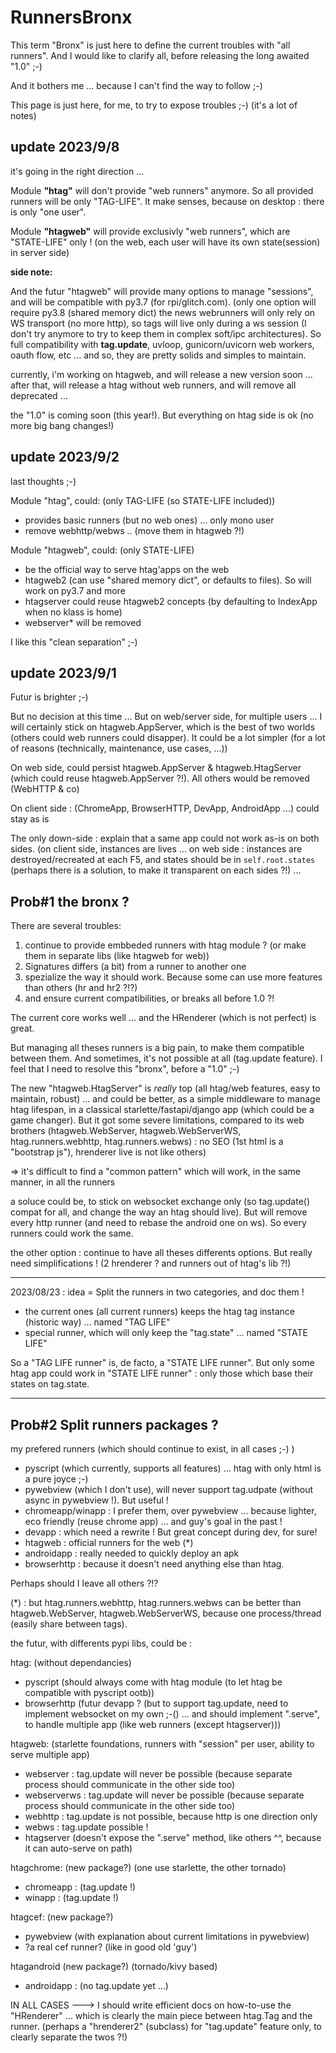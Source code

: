 # RunnersBronx

This term "Bronx" is just here to define the current troubles with "all runners". And I would like to clarify all, before releasing the long awaited "1.0" ;-)

And it bothers me ... because I can't find the way to follow ;-)

This page is just here, for me, to try to expose troubles ;-)
(it's a lot of notes)

## update 2023/9/8
it's going in the right direction ...

Module **"htag"** will don't provide "web runners" anymore. So all provided runners will be only "TAG-LIFE".
It make senses, because on desktop : there is only "one user".

Module **"htagweb"** will provide exclusivly "web runners", which are "STATE-LIFE" only !
(on the web, each user will have its own state(session) in server side)

**side note:**

And the futur "htagweb" will provide many options to manage "sessions", and will be compatible with py3.7 (for rpi/glitch.com).
(only one option will require py3.8 (shared memory dict)
the news webrunners will only rely on WS transport (no more http), so tags will live only during a ws session (I don't try anymore to try to keep them in complex soft/ipc architectures). So full compatibility with **tag.update**, uvloop, gunicorn/uvicorn web workers, oauth flow, etc ... and so, they are pretty solids and simples to maintain.

currently, i'm working on htagweb, and will release a new version soon ... after that, will release a htag without web runners, and will remove all deprecated ...

the "1.0" is coming soon (this year!). But everything on htag side is ok (no more big bang changes!)

## update 2023/9/2
last thoughts ;-)

Module "htag", could: (only TAG-LIFE (so STATE-LIFE included))
- provides basic runners (but no web ones) ... only mono user
- remove webhttp/webws .. (move them in htagweb ?!)

Module "htagweb", could: (only STATE-LIFE)
- be the official way to serve htag'apps on the web
- htagweb2 (can use "shared memory dict", or defaults to files). So will work on py3.7 and more
- htagserver could reuse htagweb2 concepts (by defaulting to IndexApp when no klass is home)
- webserver* will be removed

I like this "clean separation" ;-)

## update 2023/9/1

Futur is brighter ;-)

But no decision at this time ...  But on web/server side, for multiple users ... I will certainly stick on htagweb.AppServer, which is the best of two worlds (others could web runners could disapper). It could be a lot simpler (for a lot of reasons (technically, maintenance, use cases, ...))

On web side, could persist htagweb.AppServer & htagweb.HtagServer (which could reuse htagweb.AppServer ?!). All others would be removed (WebHTTP & co)

On client side : (ChromeApp, BrowserHTTP, DevApp, AndroidApp ...) could stay as is

The only down-side : explain that a same app could not work as-is on both sides. (on client side, instances are lives ... on web side : instances are destroyed/recreated at each F5, and states should be in `self.root.states` (perhaps there is a solution, to make it transparent on each sides ?!)
...


## Prob#1 the bronx ?
There are several troubles:

 1) continue to provide embbeded runners with htag module ? (or make them in separate libs (like htagweb for web))
 2) Signatures differs (a bit) from a runner to another one
 3) spezialize the way it should work. Because some can use more features than others (hr and hr2 ?!?)
 4) and ensure current compatibilities, or breaks all before 1.0 ?!

The current core works well ... and the HRenderer (which is not perfect) is great.

But managing all theses runners is a big pain, to make them compatible between them. And sometimes, it's not possible at all (tag.update feature). I feel that I need to resolve this "bronx", before a "1.0" ;-)

The new "htagweb.HtagServer" is *really* top (all htag/web features, easy to maintain, robust) ... and could be better, as a simple middleware to manage htag lifespan, in a classical starlette/fastapi/django app (which could be a game changer).
But it got some severe limitations, compared to its web brothers (htagweb.WebServer, htagweb.WebServerWS, htag.runners.webhttp, htag.runners.webws) : no SEO (1st html is a "bootstrap js"), hrenderer live is not like others)

=> it's difficult to find a "common pattern" which will work, in the same manner, in all the runners

a soluce could be, to stick on websocket exchange only (so tag.update() compat for all, and change the way an htag should live). But will remove every http runner (and need to rebase the android one on ws). So every runners could work the same.

the other option : continue to have all theses differents options. But really need simplifications ! (2 hrenderer ? and runners out of htag's lib ?!)

-----

2023/08/23 : idea = Split the runners in two categories, and doc them !
- the current ones (all current runners) keeps the htag tag instance (historic way) ... named "TAG LIFE"
- special runner, which will only keep the "tag.state" ... named "STATE LIFE"

So a "TAG LIFE runner" is, de facto, a "STATE LIFE runner". But only some htag app could work in "STATE LIFE runner" : only those which base their states on tag.state.

-----

## Prob#2 Split runners packages ?
my prefered runners (which should continue to exist, in all cases ;-) )

- pyscript (which currently, supports all features) ... htag with only html is a pure joyce ;-)
- pywebview (which I don't use), will never support tag.udpate (without async in pywebview !). But useful !
- chromeapp/winapp : I prefer them, over pywebview ... because lighter, eco friendly (reuse chrome app) ... and guy's goal in the past !
- devapp : which need a rewrite ! But great concept during dev, for sure!
- htagweb : official runners for the web (*)
- androidapp : really needed to quickly deploy an apk
- browserhttp : because it doesn't need anything else than htag.

Perhaps should I leave all others ?!?

(*) : but htag.runners.webhttp, htag.runners.webws can be better than htagweb.WebServer, htagweb.WebServerWS, because one process/thread (easily share between tags).

the futur, with differents pypi libs, could be :

htag: (without dependancies) 
 - pyscript (should always come with htag module (to let htag be compatible with pyscript ootb))
 - browserhttp (futur devapp ? (but to support tag.update, need to implement websocket on my own ;-() ... and should implement ".serve", to handle multiple app (like web runners (except htagserver)))

htagweb: (starlette foundations, runners with "session" per user, ability to serve multiple app)
 - webserver   : tag.update will never be possible (because separate process should communicate in the other side too)
 - webserverws : tag.update will never be possible (because separate process should communicate in the other side too)
 - webhttp     : tag.update is not possible, because http is one direction only
 - webws       : tag.update possible !
 - htagserver (doesn't expose the ".serve" method, like others ^^, because it can auto-serve on path)

htagchrome: (new package?) (one use starlette, the other tornado)
 - chromeapp : (tag.update !)
 - winapp    : (tag.update !)

htagcef: (new package?) 
 - pywebview (with explanation about current limitations in pywebview)
 - ?a real cef runner? (like in good old 'guy')

htagandroid (new package?) (tornado/kivy based)
 - androidapp : (no tag.update yet ...)

IN ALL CASES ---> I should write efficient docs on how-to-use the "HRenderer" ... which is clearly the main piece between htag.Tag and the runner. (perhaps a "hrenderer2" (subclass) for "tag.update" feature only, to clearly separate the twos ?!)
